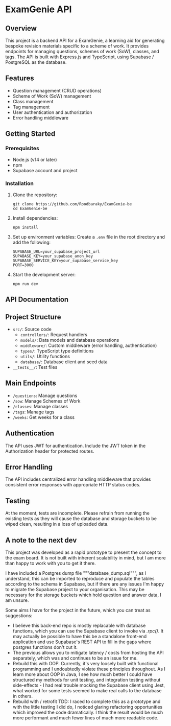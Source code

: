 # ExamGenie API

## Overview

This project is a backend API for a ExamGenie, a learning aid for generating bespoke revision materials specific to a scheme of work. It provides endpoints for managing questions, schemes of work (SoW), classes, and tags. The API is built with Express.js and TypeScript, using Supabase / PostgreSQL as the database.

## Features

- Question management (CRUD operations)
- Scheme of Work (SoW) management
- Class management
- Tag management
- User authentication and authorization
- Error handling middleware


## Getting Started

### Prerequisites

- Node.js (v14 or later)
- npm
- Supabase account and project

### Installation

1. Clone the repository:
   ```
   git clone https://github.com/Roodbaraky/ExamGenie-be
   cd ExamGenie-be
   ```

2. Install dependencies:
   ```
   npm install
   ```

3. Set up environment variables:
   Create a `.env` file in the root directory and add the following:
   ```
   SUPABASE_URL=your_supabase_project_url
   SUPABASE_KEY=your_supabase_anon_key
   SUPABASE_SERVICE_KEY=your_supabase_service_key
   PORT=3000
   ```

4. Start the development server:
   ```
   npm run dev
   ```

## API Documentation

<!--  -->

## Project Structure

- `src/`: Source code
  - `controllers/`: Request handlers
  - `models/`: Data models and database operations
  - `middleware/`: Custom middleware (error handling, authentication)
  - `types/`: TypeScript type definitions
  - `utils/`: Utility functions
  - `database/`: Database client and seed data
- `__tests__/`: Test files

## Main Endpoints

- `/questions`: Manage questions
- `/sow`: Manage Schemes of Work
- `/classes`: Manage classes
- `/tags`: Manage tags
- `/weeks`: Get weeks for a class

## Authentication

The API uses JWT for authentication. Include the JWT token in the Authorization header for protected routes.

## Error Handling

The API includes centralized error handling middleware that provides consistent error responses with appropriate HTTP status codes.

## Testing

At the moment, tests are incomplete. Please refrain from running the existing tests as they will cause the database and storage buckets to be wiped clean, resulting in a loss of uploaded data.

## 

## A note to the next dev

This project was developed as a rapid prototype to present the concept to the exam board. It is not built with inherent scalability in mind, but I am more than happy to work with you to get it there.

I have included a Postgres dump file """database_dump.sql""", as I understand, this can be imported to reproduce and populate the tables according to the schema in Supabase, but if there are any issues I'm happy to migrate the Supabase project to your organisation. This may be necessary for the storage buckets which hold question and answer data, I am unsure.

Some aims I have for the project in the future, which you can treat as suggestions:
- I believe this back-end repo is mostly replacable with database functions, which you can use the Supabase client to invoke via *.rpc()*. It may actually be possible to have this be a standalone front-end application and use Supabase's REST API to fill in the gaps where postgres functions don't cut it.
- The previous allows you to mitigate latency / costs from hosting the API separately, which was and continues to be an issue for me.
- Rebuild this with OOP. Currently, it's very loosely built with functional programming and I undoubtedly violate these principles throughout. As I learn more about OOP in Java, I see how much better I could have structured my methods for unit testing, and integration testing without side-effects - I had real trouble mocking the Supabase client using Jest, what worked for some tests seemed to make real calls to the database in others.
- Rebuild with / retrofit TDD: I raced to complete this as a prototype and with the little testing I did do, I noticed glaring refactoring opportunities which improved the code dramatically. I think the result would be much more performant and much fewer lines of much more readable code.

